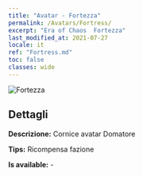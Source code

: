 ```yaml
---
title: "Avatar - Fortezza"
permalink: /Avatars/Fortress/
excerpt: "Era of Chaos  Fortezza"
last_modified_at: 2021-07-27
locale: it
ref: "Fortress.md"
toc: false
classes: wide
---
```

 ![Fortezza](/images/a/avatarFrame_46.png)

## Dettagli

 **Descrizione:** Cornice avatar Domatore 

 **Tips:** Ricompensa fazione 

 **Is available:**  - 

